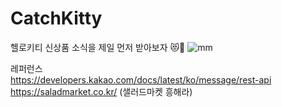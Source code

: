 # CatchKitty
헬로키티 신상품 소식을 제일 먼저 받아보자 😻🎀
![mm](https://user-images.githubusercontent.com/67870795/116074504-d1e64380-a6cc-11eb-95a0-207999b5d42a.png)   


레퍼런스   
https://developers.kakao.com/docs/latest/ko/message/rest-api   
https://saladmarket.co.kr/ (샐러드마켓 흥해라)    
